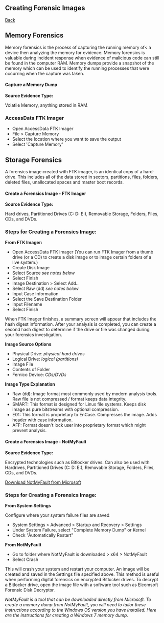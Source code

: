 <h2>Creating Forensic Images</h2>
<a href="forensics">Back</a>

<h2>Memory Forensics</h2>
<p>Memory forensics is the process of capturing the running memory of< a device then analyzing the memory for evidence. Memory forensics is valuable during incident response when evidence of malicious code can still be found in the computer RAM. Memory dumps provide a snapshot of the memory which can be used to identify the running processes that were occurring when the capture was taken.</p>
<div class="intro">
    <h4>Capture a Memory Dump</h4>
<div>
<div class="steps">
    <b>Source Evidence Type:</b>
    <p>Volatile Memory, anything stored in RAM.</p>
    <h3>AccessData FTK Imager</h3>
    <ul>
        <li>Open AccessData FTK Imager</li>
        <li>File > Capture Memory</li>
        <li>Select the location where you want to save the output</li>
        <li>Select 'Capture Memory'</li>
    </ul>
</div>

<h2>Storage Forensics</h2>
<p>A forensics image created with FTK imager, is an identical copy of a hard-drive. This includes all of the data stored in sectors, partitions, files, folders, deleted files, unallocated spaces and master boot records.</p>

<div class="intro">
    <h4>Create a Forensics Image - FTK Imager</h4>
</div>

<div class="steps">
    <b>Source Evidence Type:</b>
    <p>Hard drives, Partitioned Drives (C: D: E:), Removable Storage, Folders, Files, CDs, and DVDs.</p>
    <h3>Steps for Creating a Forensics Image:</h3>
    <b>From FTK Imager:</b>
    <ul>
        <li>Open AccessData FTK Imager (You can run FTK Imager from a thumb drive (or a CD) to create a disk image or to image certain folders of a live system.)</li>
        <li>Create Disk Image</li>
        <li>Select Source <em>see notes below</em></li>
        <li>Select Finish</li>
        <li>Image Destination > Select Add..</li>
        <li>Select Raw (dd) <em>see notes below</em></li>
        <li>Input Case Information</li>
        <li>Select the Save Destination Folder</li>
        <li>Input Filename</li>
        <li>Select Finish</li>
    </ul>
    <p>When FTK Imager finishes, a summary screen will appear that includes the hash digest information. After your analysis is completed, you can create a second hash digest to determine if the drive or file was changed during your forensics investigation.</p>
    <b>Image Source Options</b>
    <ul>
        <li>Physical Drive: <em>physical hard drives</em></li>
        <li>Logical Drive: <em>logical (partitions)</em></li>
        <li>Image File</li>
        <li>Contents of Folder</li>
        <li>Fernico Device: <em>CDs/DVDs</em></li>
    </ul>
    <b>Image Type Explanation</b>
    <ul>
        <li>Raw (dd): Image format most commonly used by modern analysis tools. Raw file is not compressed / format keeps data integrity.</li>
        <li>SMART: This format is designed for Linux file systems. Keeps disk image as pure bitstreams with optional compression.</li>
        <li>E01: This format is proprietary to EnCase. Compresses the image. Adds header with case information.</li>
        <li>AFF: Format doesn't lock user into proprietary format which might prevent analysis.</li>
    </ul>
</div>

<div class="intro">
    <h4>Create a Forensics Image - NotMyFault</h4>
</div>

<div class="steps">
    <b>Source Evidence Type:</b>
    <p>Encrypted technologies such as Bitlocker drives. Can also be used with Hardrives, Partitioned Drives (C: D: E:), Removable Storage, Folders, Files, CDs, and DVDs.</p>
    <p><a href="https://docs.microsoft.com/en-us/sysinternals/downloads/notmyfault" target="_blank">Download NotMyFault from Microsoft</a></p>
    <h3>Steps for Creating a Forensics Image:</h3>
    <b>From System Settings</b>
    <p>Configure where your system failure files are saved:</p>
    <ul>
        <li>System Settings > Advanced > Startup and Recovery > Settings</li>
        <li>Under System Failure, select "Complete Memory Dump" or Kernel</li>
        <li>Check "Automatically Restart"</li>
    </ul>
    <b>From NotMyFault</b>
    <ul>
        <li>Go to folder where NotMyFault is downloaded > x64 > NotMyFault</li>
        <li>Select Crash</li>
    </ul>
    <p>This will crash your system and restart your computer. An image will be created and saved in the Settings file specified above. This method is useful when performing digital forensics on encrypted Bitlocker drives. To decrypt a Bitlocker drive, open the image file with a software tool such as Elcomsoft Forensic Disk Decryptor.</p>
    <p><em>NotMyFault is a tool that can be downloaded directly from Microsoft. To create a memory dump from NotMyFault, you will need to tailor these instructions according to the Windows OS version you have installed. Here are the instructions for creating a Windows 7 memory dump.</em></p>
</div>